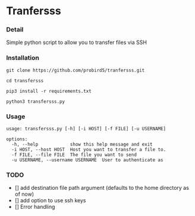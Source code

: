 # Tranfersss

### Detail

Simple python script to allow you to transfer files via SSH

### Installation

```
git clone https://github.com/probird5/tranfersss.git

cd transfersss

pip3 install -r requirements.txt

python3 transfersss.py 
```

### Usage

```
usage: transfersss.py [-h] [-i HOST] [-f FILE] [-u USERNAME]

options:
  -h, --help            show this help message and exit
  -i HOST, --host HOST  Host you want to transfer a file to.
  -f FILE, --file FILE  The file you want to send
  -u USERNAME, --username USERNAME  User to authenticate as
```

### TODO

- [] add destination file path argument (defaults to the home directory as of now)
- [] add option to use ssh keys
- [] Error handling
